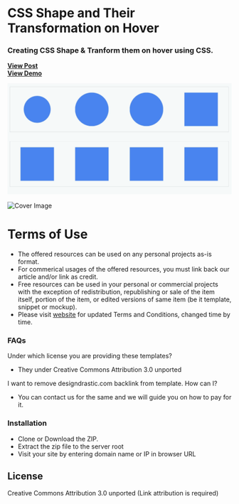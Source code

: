# CSS Shape and Their Transformation on Hover

### Creating CSS Shape & Tranform them on hover using CSS.

<a href="https://designdrastic.com/snippet/shape-transformation-on-hover-css"><strong>View Post</strong></a>
<br />
<a href="https://designdrastic.com/post/demo/shape-transformation-on-hover-css"><strong>View Demo</strong></a>

![Demo](/shape-transformation-on-hover-css.gif)

![Cover Image](https://designdrastic.com/uploads/shape-transformation-on-hover-css-hero.png)

# Terms of Use

- The offered resources can be used on any personal projects as-is format.
- For commerical usages of the offered resources, you must link back our article and/or link as credit.
- Free resources can be used in your personal or commercial projects with the exception of redistribution, republishing or sale of the item itself, portion of the item, or edited versions of same item (be it template, snippet or mockup).
- Please visit [website](http://designdrastic.com) for updated Terms and Conditions, changed time by time.

### FAQs

Under which license you are providing these templates?

- They under Creative Commons Attribution 3.0 unported

I want to remove designdrastic.com backlink from template. How can I?

- You can contact us for the same and we will guide you on how to pay for it.

### Installation

- Clone or Download the ZIP.
- Extract the zip file to the server root
- Visit your site by entering domain name or IP in browser URL

## License

Creative Commons Attribution 3.0 unported (Link attribution is required)
